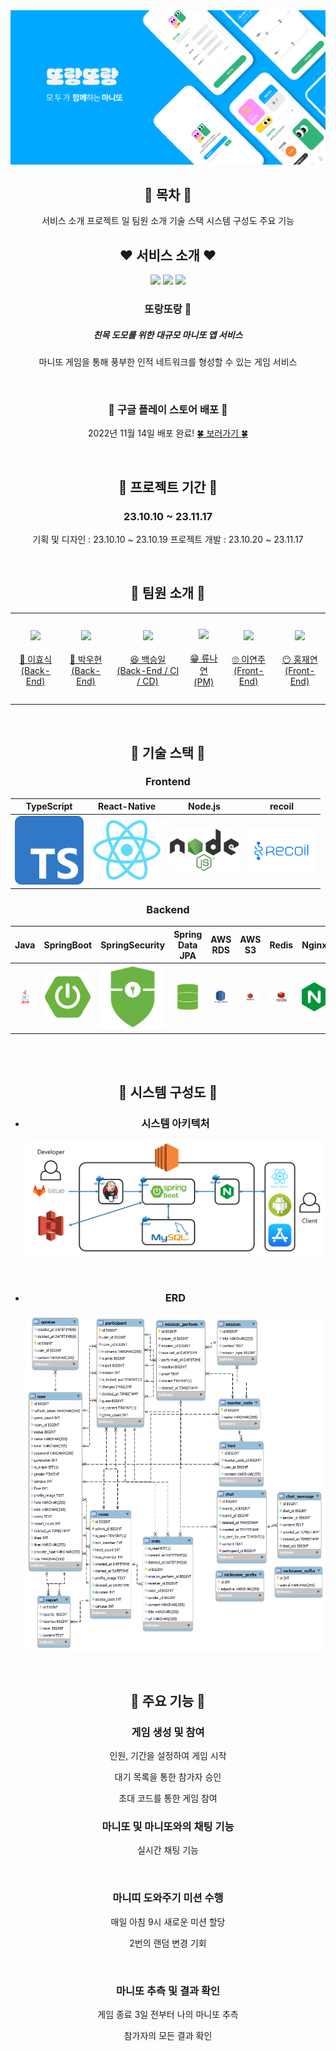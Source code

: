 <div align="center">
<img src="img/Thumbnail.png" width="">

## 🤍 목차 🤍

<div>
서비스 소개
프로젝트 일
팀원 소개
기술 스택
시스템 구성도
주요 기능
</div>

## ❤️ 서비스 소개 ❤️

<div display="flex">
<img src="img/screen_one.png" width="200">
<img src="img/screen_two.png" width="200">
<img src="img/screen_three.png" width="200">
</div>

### 또랑또랑 🤩

##### 친목 도모를 위한 대규모 마니또 앱 서비스

마니또 게임을 통해 풍부한 인적 네트워크를 형성할 수 있는 게임 서비스

<div id="2"></div>
<br/>

### 🎉 구글 플레이 스토어 배포 🎉

2022년 11월 14일 배포 완료!
[🍀 보러가기 🍀](https://play.google.com/store/apps/details?id=com.ssafy.ddorangddorang)

<div id="1"></div>
<br/>

## 🧡 프로젝트 기간 🧡

### 23.10.10 ~ 23.11.17

기획 및 디자인 : 23.10.10 ~ 23.10.19
프로젝트 개발 : 23.10.20 ~ 23.11.17

<br/>

<div id="3"></div>

## 💛 팀원 소개 💛

<table>
    <tr>
        <td height="140px" align="center"> <a href="https://github.com/hy06ix">
            <img src="https://avatars.githubusercontent.com/hy06ix" width="140px" /> <br><br> 👑 이효식 <br>(Back-End) </a> <br></td>
        <td height="140px" align="center"> <a href="https://github.com/138901146">
            <img src="https://avatars.githubusercontent.com/138901146" width="140px" /> <br><br> 🙂 박우현 <br>(Back-End) </a> <br></td>
        <td height="140px" align="center"> <a href="https://github.com/greenTea31">
            <img src="https://avatars.githubusercontent.com/greenTea31" width="140px" /> <br><br> 😆 백승일 <br>(Back-End / CI / CD) </a> <br></td>
        <td height="140px" align="center"> <a href="https://github.com/ryunayeon">
            <img src="https://avatars.githubusercontent.com/ryunayeon" width="140px" /> <br><br> 😁 류나연 <br>(PM) </a> <br></td>
        <td height="140px" align="center"> <a href="https://github.com/yeonjulee812">
            <img src="https://avatars.githubusercontent.com/yeonjulee812" width="140px" /> <br><br> 🙄 이연주 <br>(Front-End) </a> <br></td>
        <td height="140px" align="center"> <a href="https://github.com/HongJaeyeon">
            <img src="https://avatars.githubusercontent.com/HongJaeyeon" width="140px" /> <br><br> 😶 홍재연 <br>(Front-End) </a> <br></td>
    </tr>
</table>

<br>

<div id="4"></div>

## 💚 기술 스택 💚

### Frontend

|                 TypeScript                 |             React-Native              |                Node.js                 |                 recoil                 |
| :----------------------------------------: | :-----------------------------------: | :------------------------------------: | :------------------------------------: |
| <img src="img/typescript.png" width="110"> | <img src="img/react.png" width="110"> | <img src="img/nodejs.png" width="110"> | <img src="img/recoil.png" width="110"> |

### Backend

|                 Java                 |                 SpringBoot                 |                 SpringSecurity                 |                Spring Data JPA                |                AWS RDS                 |                AWS S3                 |                 Redis                 |                 Nginx                 |                 Docker                 |                 Jenkins                 |
| :----------------------------------: | :----------------------------------------: | :--------------------------------------------: | :-------------------------------------------: | :------------------------------------: | :-----------------------------------: | :-----------------------------------: | :-----------------------------------: | :------------------------------------: | :-------------------------------------: |
| <img src="img/java.png" width="110"> | <img src="img/springboot.png" width="110"> | <img src="img/springsecurity.png" width="110"> | <img src="img/springdatajpa.png" width="110"> | <img src="img/awsrds.png" width="110"> | <img src="img/awss3.png" width="110"> | <img src="img/redis.png" width="110"> | <img src="img/nginx.png" width="110"> | <img src="img/docker.png" width="110"> | <img src="img/jenkins.png" width="110"> |

<br />
<br />

<div id="5"></div>

## 💙 시스템 구성도 💙

- ### 시스템 아키텍처

    <img src="img/architecture.png">

<br />

- ### ERD
    <img src="img/erd.png">

<br />

<div id="6"></div>

## 💜 주요 기능 💜

### 게임 생성 및 참여

인원, 기간을 설정하여 게임 시작

대기 목록을 통한 참가자 승인

초대 코드를 통한 게임 참여
<br/>

### 마니또 및 마니또와의 채팅 기능

실시간 채팅 기능

<br/>

### 마니띠 도와주기 미션 수행

매일 아침 9시 새로운 미션 할당

2번의 랜덤 변경 기회

<br/>

### 마니또 추측 및 결과 확인

게임 종료 3일 전부터 나의 마니또 추측

참가자의 모든 결과 확인

</div>
